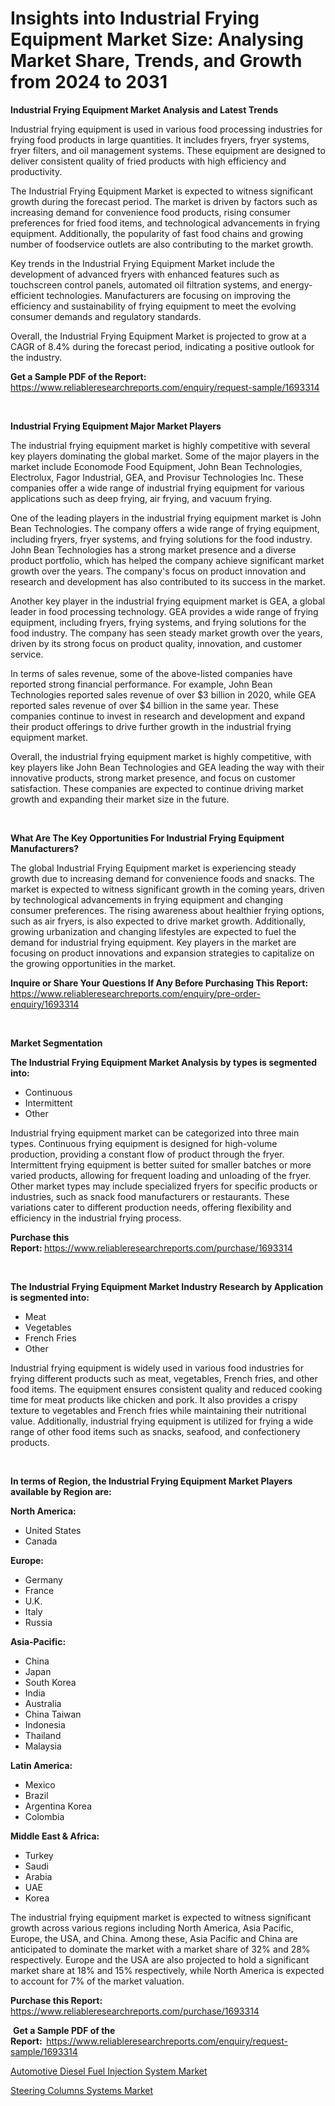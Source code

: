 <p><h1>Insights into Industrial Frying Equipment Market Size: Analysing Market Share, Trends, and Growth from 2024 to 2031</h1></p><p><strong>Industrial Frying Equipment Market Analysis and Latest Trends</strong></p>
<p><p>Industrial frying equipment is used in various food processing industries for frying food products in large quantities. It includes fryers, fryer systems, fryer filters, and oil management systems. These equipment are designed to deliver consistent quality of fried products with high efficiency and productivity.</p><p>The Industrial Frying Equipment Market is expected to witness significant growth during the forecast period. The market is driven by factors such as increasing demand for convenience food products, rising consumer preferences for fried food items, and technological advancements in frying equipment. Additionally, the popularity of fast food chains and growing number of foodservice outlets are also contributing to the market growth.</p><p>Key trends in the Industrial Frying Equipment Market include the development of advanced fryers with enhanced features such as touchscreen control panels, automated oil filtration systems, and energy-efficient technologies. Manufacturers are focusing on improving the efficiency and sustainability of frying equipment to meet the evolving consumer demands and regulatory standards.</p><p>Overall, the Industrial Frying Equipment Market is projected to grow at a CAGR of 8.4% during the forecast period, indicating a positive outlook for the industry.</p></p>
<p><strong>Get a Sample PDF of the Report:&nbsp;</strong> <a href="https://www.reliableresearchreports.com/enquiry/request-sample/1693314">https://www.reliableresearchreports.com/enquiry/request-sample/1693314</a></p>
<p>&nbsp;</p>
<p><strong>Industrial Frying Equipment Major Market Players</strong></p>
<p><p>The industrial frying equipment market is highly competitive with several key players dominating the global market. Some of the major players in the market include Economode Food Equipment, John Bean Technologies, Electrolux, Fagor Industrial, GEA, and Provisur Technologies Inc. These companies offer a wide range of industrial frying equipment for various applications such as deep frying, air frying, and vacuum frying.</p><p>One of the leading players in the industrial frying equipment market is John Bean Technologies. The company offers a wide range of frying equipment, including fryers, fryer systems, and frying solutions for the food industry. John Bean Technologies has a strong market presence and a diverse product portfolio, which has helped the company achieve significant market growth over the years. The company's focus on product innovation and research and development has also contributed to its success in the market.</p><p>Another key player in the industrial frying equipment market is GEA, a global leader in food processing technology. GEA provides a wide range of frying equipment, including fryers, frying systems, and frying solutions for the food industry. The company has seen steady market growth over the years, driven by its strong focus on product quality, innovation, and customer service.</p><p>In terms of sales revenue, some of the above-listed companies have reported strong financial performance. For example, John Bean Technologies reported sales revenue of over $3 billion in 2020, while GEA reported sales revenue of over $4 billion in the same year. These companies continue to invest in research and development and expand their product offerings to drive further growth in the industrial frying equipment market.</p><p>Overall, the industrial frying equipment market is highly competitive, with key players like John Bean Technologies and GEA leading the way with their innovative products, strong market presence, and focus on customer satisfaction. These companies are expected to continue driving market growth and expanding their market size in the future.</p></p>
<p>&nbsp;</p>
<p><strong>What Are The Key Opportunities For Industrial Frying Equipment Manufacturers?</strong></p>
<p><p>The global Industrial Frying Equipment market is experiencing steady growth due to increasing demand for convenience foods and snacks. The market is expected to witness significant growth in the coming years, driven by technological advancements in frying equipment and changing consumer preferences. The rising awareness about healthier frying options, such as air fryers, is also expected to drive market growth. Additionally, growing urbanization and changing lifestyles are expected to fuel the demand for industrial frying equipment. Key players in the market are focusing on product innovations and expansion strategies to capitalize on the growing opportunities in the market.</p></p>
<p><strong>Inquire or Share Your Questions If Any Before Purchasing This Report:</strong> <a href="https://www.reliableresearchreports.com/enquiry/pre-order-enquiry/1693314">https://www.reliableresearchreports.com/enquiry/pre-order-enquiry/1693314</a></p>
<p>&nbsp;</p>
<p><strong>Market Segmentation</strong></p>
<p><strong>The Industrial Frying Equipment Market Analysis by types is segmented into:</strong></p>
<p><ul><li>Continuous</li><li>Intermittent</li><li>Other</li></ul></p>
<p><p>Industrial frying equipment market can be categorized into three main types. Continuous frying equipment is designed for high-volume production, providing a constant flow of product through the fryer. Intermittent frying equipment is better suited for smaller batches or more varied products, allowing for frequent loading and unloading of the fryer. Other market types may include specialized fryers for specific products or industries, such as snack food manufacturers or restaurants. These variations cater to different production needs, offering flexibility and efficiency in the industrial frying process.</p></p>
<p><strong>Purchase this Report:&nbsp;</strong><a href="https://www.reliableresearchreports.com/purchase/1693314">https://www.reliableresearchreports.com/purchase/1693314</a></p>
<p>&nbsp;</p>
<p><strong>The Industrial Frying Equipment Market Industry Research by Application is segmented into:</strong></p>
<p><ul><li>Meat</li><li>Vegetables</li><li>French Fries</li><li>Other</li></ul></p>
<p><p>Industrial frying equipment is widely used in various food industries for frying different products such as meat, vegetables, French fries, and other food items. The equipment ensures consistent quality and reduced cooking time for meat products like chicken and pork. It also provides a crispy texture to vegetables and French fries while maintaining their nutritional value. Additionally, industrial frying equipment is utilized for frying a wide range of other food items such as snacks, seafood, and confectionery products.</p></p>
<p>&nbsp;</p>
<p><strong>In terms of Region, the Industrial Frying Equipment Market Players available by Region are:</strong></p>
<p>
    <p> <strong> North America: </strong>
        <ul>
            <li>United States</li>
            <li>Canada</li>
        </ul>
        </p> 
    <p> <strong> Europe: </strong>
        <ul>
            <li>Germany</li>
            <li>France</li>
            <li>U.K.</li>
            <li>Italy</li>
            <li>Russia</li>
        </ul>
        </p> 
    <p> <strong> Asia-Pacific: </strong>
        <ul>
            <li>China</li>
            <li>Japan</li>
            <li>South Korea</li>
            <li>India</li>
            <li>Australia</li>
            <li>China Taiwan</li>
            <li>Indonesia</li>
            <li>Thailand</li>
            <li>Malaysia</li>
        </ul>
        </p> 
    <p> <strong> Latin America: </strong>
        <ul>
            <li>Mexico</li>
            <li>Brazil</li>
            <li>Argentina Korea</li>
            <li>Colombia</li>
        </ul>
        </p> 
    <p> <strong> Middle East & Africa: </strong>
        <ul>
            <li>Turkey</li>
            <li>Saudi</li>
            <li>Arabia</li>
            <li>UAE</li>
            <li>Korea</li>
        </ul>
    </p>
    </p>
<p><p>The industrial frying equipment market is expected to witness significant growth across various regions including North America, Asia Pacific, Europe, the USA, and China. Among these, Asia Pacific and China are anticipated to dominate the market with a market share of 32% and 28% respectively. Europe and the USA are also projected to hold a significant market share at 18% and 15% respectively, while North America is expected to account for 7% of the market valuation.</p></p>
<p><strong>Purchase this Report: </strong><a href="https://www.reliableresearchreports.com/purchase/1693314">https://www.reliableresearchreports.com/purchase/1693314</a></p>
<p>&nbsp;<strong>Get a Sample PDF of the Report:&nbsp;&nbsp;</strong><a href="https://www.reliableresearchreports.com/enquiry/request-sample/1693314">https://www.reliableresearchreports.com/enquiry/request-sample/1693314</a></p>
<p><strong></strong></p>
<p><p><a href="https://github.com/marloy8/Market-Research-Report-List-3/blob/main/automotive-diesel-fuel-injection-system-market.md">Automotive Diesel Fuel Injection System Market</a></p><p><a href="https://github.com/WillieWoodard/Market-Research-Report-List-3/blob/main/steering-columns-systems-market.md">Steering Columns Systems Market</a></p></p>